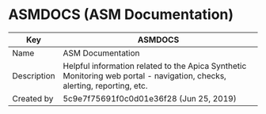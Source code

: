 # ASMDOCS (ASM Documentation)

| Key         | ASMDOCS                                                                                                                  |
| ----------- | ------------------------------------------------------------------------------------------------------------------------ |
| Name        | ASM Documentation                                                                                                        |
| Description | Helpful information related to the Apica Synthetic Monitoring web portal - navigation, checks, alerting, reporting, etc. |
| Created by  | 5c9e7f75691f0c0d01e36f28 (Jun 25, 2019)                                                                                  |
